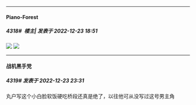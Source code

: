 

*****

####  Piano-Forest  
##### 4318#         楼主| 发表于 2022-12-23 18:51

<img src="https://p.sda1.dev/9/7df90d2b3eb75998092ebf540377880a/20221223_184850.jpg" referrerpolicy="no-referrer">
<img src="https://p.sda1.dev/9/57bb6d91b5a2d310e330b4fd2ba40375/20221223_184936.jpg" referrerpolicy="no-referrer">



*****

####  战机黑手党  
##### 4319#       发表于 2022-12-23 23:31

丸户写这个小白脸软饭硬吃桥段还真是绝了，以往他可从没写过这号男主角

